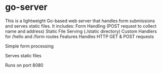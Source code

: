 # go-server
This is a lightweight Go-based web server that handles form submissions and serves static files. It includes:
 Form Handling (POST request to collect name and address)
 Static File Serving (./static directory)
Custom Handlers for /hello and /form routes
Features
Handles HTTP GET & POST requests

Simple form processing

Serves static files

Runs on port 8080
